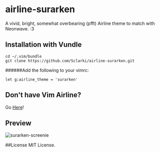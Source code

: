 # airline-surarken
A vivid, bright, somewhat overbearing (pfft) Airline theme to match with Neonwave. :3

## Installation with Vundle
    cd ~/.vim/bundle
    git clone https://github.com/Sclarki/airline-surarken.git

######Add the following to your vimrc:

    let g:airline_theme = 'surarken'

## Don't have Vim Airline?
Go [Here](https://github.com/bling/vim-airline)!


## Preview
![surarken-screenie](https://cloud.githubusercontent.com/assets/8389374/7218048/99b648c0-e61b-11e4-97ed-2e767af1041e.png)

##License
MIT License.
